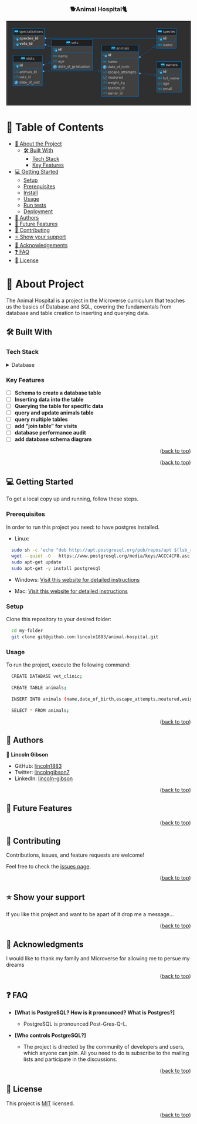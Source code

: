 ### <a name="readme-top"></a>

<div align="center">

  <h3><b>🐕Animal Hospital🐈</b></h3>
  <img src="./Screenshot from 2023-07-18 14-46-36.png">
</div>



<!-- TABLE OF CONTENTS -->

# 📗 Table of Contents

- [📖 About the Project](#about-project)
  - [🛠 Built With](#built-with)
    - [Tech Stack](#tech-stack)
    - [Key Features](#key-features)
- [💻 Getting Started](#getting-started)
  - [Setup](#setup)
  - [Prerequisites](#prerequisites)
  - [Install](#install)
  - [Usage](#usage)
  - [Run tests](#run-tests)
  - [Deployment](#triangular_flag_on_post-deployment)
- [👥 Authors](#authors)
- [🔭 Future Features](#future-features)
- [🤝 Contributing](#contributing)
- [⭐️ Show your support](#support)
- [🙏 Acknowledgements](#acknowledgements)
- [❓ FAQ](#faq)
- [📝 License](#license)

<!-- PROJECT DESCRIPTION -->

# 📖 About Project <a name="about-project"></a>

 The Animal Hospital is a project in the Microverse curriculum that teaches us the basics of Database and SQL, covering the fundamentals from database and table creation to inserting and querying data.

## 🛠 Built With <a name="built-with"></a>

### Tech Stack <a name="tech-stack"></a>

<details>
<summary>Database</summary>
  <ul>
    <li><a href="https://www.postgresql.org/">PostgreSQL</a></li>
  </ul>
</details>

<!-- Features -->

### Key Features <a name="key-features"></a>

- [ ] **Schema to create a database table**
- [ ] **Inserting data into the table**
- [ ] **Querying the table for specific data**
- [ ] **query and update animals table**
- [ ] **query multiple tables**
- [ ] **add "join table" for visits**
- [ ] **database performance audit**
- [ ] **add database schema diagram**
<p align="right">(<a href="#readme-top">back to top</a>)</p>

<!-- LIVE DEMO -->


<p align="right">(<a href="#readme-top">back to top</a>)</p>

<!-- GETTING STARTED -->

## 💻 Getting Started <a name="getting-started"></a>

To get a local copy up and running, follow these steps.

### Prerequisites

In order to run this project you need:
  to have postgres installed.
  - Linux:

```sh
  sudo sh -c 'echo "deb http://apt.postgresql.org/pub/repos/apt $(lsb_release -cs)-pgdg main" > /etc/apt/sources.list.d/pgdg.list'
  wget --quiet -O - https://www.postgresql.org/media/keys/ACCC4CF8.asc | sudo apt-key add -
  sudo apt-get update
  sudo apt-get -y install postgresql
```
  - Windows:
[Visit this website for detailed instructions](https://www.postgresql.org/download/windows/)

  - Mac:
[Visit this website for detailed instructions](https://www.postgresql.org/download/macosx/)

### Setup

Clone this repository to your desired folder:

```sh
  cd my-folder
  git clone git@github.com:lincoln1883/animal-hospital.git
```


### Usage

To run the project, execute the following command:
```sh
  CREATE DATABASE vet_clinic;
```

```sh
  CREATE TABLE animals;
```

```sh
  INSERT INTO animals (name,date_of_birth,escape_attempts,neutered,weight_kg) VALUES (...);
```
```sh
  SELECT * FROM animals;
```


<p align="right">(<a href="#readme-top">back to top</a>)</p>

<!-- AUTHORS -->

## 👥 Authors <a name="authors"></a>

👤 **Lincoln Gibson**

- GitHub: [lincoln1883](https://github.com/lincoln1883)
- Twitter: [lincolngibson7](https://twitter.com/lincolngibson7)
- LinkedIn: [lincoln-gibson](https://linkedin.com/in/lincoln-gibson)


<p align="right">(<a href="#readme-top">back to top</a>)</p>

<!-- FUTURE FEATURES -->

## 🔭 Future Features <a name="future-features"></a>





<p align="right">(<a href="#readme-top">back to top</a>)</p>

<!-- CONTRIBUTING -->

## 🤝 Contributing <a name="contributing"></a>

Contributions, issues, and feature requests are welcome!

Feel free to check the [issues page](../../issues/).

<p align="right">(<a href="#readme-top">back to top</a>)</p>

<!-- SUPPORT -->

## ⭐️ Show your support <a name="support"></a>

If you like this project and want to be apart of it drop me a message...

<p align="right">(<a href="#readme-top">back to top</a>)</p>

<!-- ACKNOWLEDGEMENTS -->

## 🙏 Acknowledgments <a name="acknowledgements"></a>

I would like to thank my family and Microverse for allowing me to persue my dreams

<p align="right">(<a href="#readme-top">back to top</a>)</p>

<!-- FAQ (optional) -->

## ❓ FAQ <a name="faq"></a>

- **[What is PostgreSQL? How is it pronounced? What is Postgres?]**
  - PostgreSQL is pronounced Post-Gres-Q-L.

- **[Who controls PostgreSQL?]**
  - The project is directed by the community of developers and users, which anyone can join. All you need to do is subscribe to the mailing lists and participate in the discussions.

<p align="right">(<a href="#readme-top">back to top</a>)</p>

<!-- LICENSE -->

## 📝 License <a name="license"></a>

This project is [MIT](./LICENSE) licensed.

<p align="right">(<a href="#readme-top">back to top</a>)</p>
